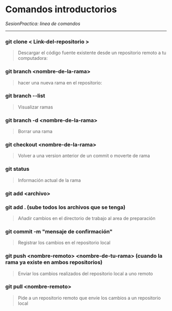 # Comandos introductorios
*SesionPractica: linea de comandos*
***
### git clone \< Link-del-repositorio \>
> Descargar el código fuente existente desde un repositorio remoto a tu computadora: 

### git branch \<nombre-de-la-rama\>
> hacer una nueva rama en el repositorio: 

### git branch --list
> Visualizar ramas

### git branch -d \<nombre-de-la-rama\>
> Borrar una rama

### git checkout \<nombre-de-la-rama\>
> Volver a una version anterior de un commit o moverte de rama

### git status
> Información actual de la rama

### git add \<archivo\>
### git add . (sube todos los archivos que se tenga)
> Añadir cambios en el directorio de trabajo al area de preparación

### git commit -m "mensaje de confirmación"
> Registrar los cambios en el repositorio local

### git push \<nombre-remoto\> \<nombre-de-tu-rama\> (cuando la rama ya existe en ambos repositorios)
> Enviar los cambios realizados del repositorio local a uno remoto

### git pull \<nombre-remoto\>
> Pide a un repositorio remoto que envie los cambios a un repositorio local 
